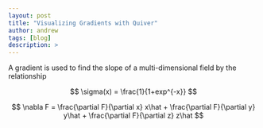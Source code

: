 ```yaml
---
layout: post
title: "Visualizing Gradients with Quiver"
author: andrew
tags: [blog]
description: >
---
```



A gradient is used to find the slope of a multi-dimensional field by the relationship

$$
\sigma(x) = \frac{1}{1+exp^{-x}}
$$


$$
\nabla F = \frac{\partial F}{\partial x} x\hat + \frac{\partial F}{\partial y} y\hat + \frac{\partial F}{\partial z} z\hat
$$
